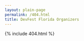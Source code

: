```yaml
---
layout: plain-page
permalink: /404.html
title: DevFest Florida Organizers
---
```


{% include 404.html %}
